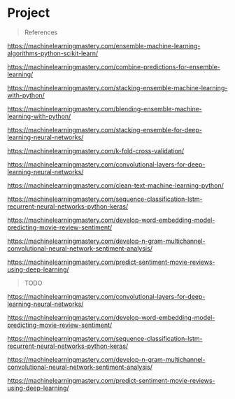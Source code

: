 # Project


> References

https://machinelearningmastery.com/ensemble-machine-learning-algorithms-python-scikit-learn/

https://machinelearningmastery.com/combine-predictions-for-ensemble-learning/

https://machinelearningmastery.com/stacking-ensemble-machine-learning-with-python/

https://machinelearningmastery.com/blending-ensemble-machine-learning-with-python/

https://machinelearningmastery.com/stacking-ensemble-for-deep-learning-neural-networks/

https://machinelearningmastery.com/k-fold-cross-validation/

https://machinelearningmastery.com/convolutional-layers-for-deep-learning-neural-networks/

https://machinelearningmastery.com/clean-text-machine-learning-python/

https://machinelearningmastery.com/sequence-classification-lstm-recurrent-neural-networks-python-keras/

https://machinelearningmastery.com/develop-word-embedding-model-predicting-movie-review-sentiment/

https://machinelearningmastery.com/develop-n-gram-multichannel-convolutional-neural-network-sentiment-analysis/

https://machinelearningmastery.com/predict-sentiment-movie-reviews-using-deep-learning/


> TODO

https://machinelearningmastery.com/convolutional-layers-for-deep-learning-neural-networks/

https://machinelearningmastery.com/develop-word-embedding-model-predicting-movie-review-sentiment/

https://machinelearningmastery.com/sequence-classification-lstm-recurrent-neural-networks-python-keras/

https://machinelearningmastery.com/develop-n-gram-multichannel-convolutional-neural-network-sentiment-analysis/

https://machinelearningmastery.com/predict-sentiment-movie-reviews-using-deep-learning/
